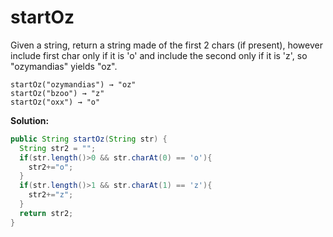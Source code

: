 # startOz

Given a string, return a string made of the first 2 chars (if present), however include first char only if it is 'o' and include the second only if it is 'z', so "ozymandias" yields "oz".

```
startOz("ozymandias") → "oz"
startOz("bzoo") → "z"
startOz("oxx") → "o"
```

**Solution:**

```java
public String startOz(String str) {
  String str2 = "";
  if(str.length()>0 && str.charAt(0) == 'o'){
    str2+="o";
  }
  if(str.length()>1 && str.charAt(1) == 'z'){
    str2+="z";
  }
  return str2;
}
```